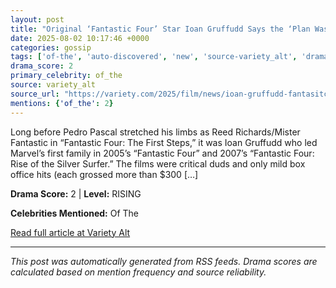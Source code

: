 ```yaml
---
layout: post
title: "Original ‘Fantastic Four’ Star Ioan Gruffudd Says the ‘Plan Was to Do Three Movies’ but Studio Cut Franchise Short: ‘Decisions Beyond My Control’"
date: 2025-08-02 10:17:46 +0000
categories: gossip
tags: ['of-the', 'auto-discovered', 'new', 'source-variety_alt', 'drama-rising']
drama_score: 2
primary_celebrity: of_the
source: variety_alt
source_url: "https://variety.com/2025/film/news/ioan-gruffudd-fantasitc-four-franchis-cut-short-1236476454/"
mentions: {'of_the': 2}
---
```


Long before Pedro Pascal stretched his limbs as Reed Richards/Mister Fantastic in &#8220;Fantastic Four: The First Steps,&#8221; it was Ioan Gruffudd who led Marvel&#8217;s first family in 2005&#8217;s &#8220;Fantastic Four&#8221; and 2007&#8217;s &#8220;Fantastic Four: Rise of the Silver Surfer.&#8221; The films were critical duds and only mild box office hits (each grossed more than $300 [&#8230;]

**Drama Score:** 2 | **Level:** RISING

**Celebrities Mentioned:** Of The

[Read full article at Variety Alt](https://variety.com/2025/film/news/ioan-gruffudd-fantasitc-four-franchis-cut-short-1236476454/)

---
*This post was automatically generated from RSS feeds. Drama scores are calculated based on mention frequency and source reliability.*
